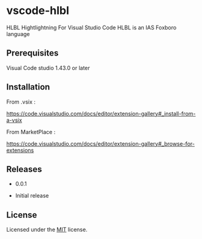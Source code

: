 # vscode-hlbl

HLBL Hightlightning For Visual Studio Code
HLBL is an IAS Foxboro language

## Prerequisites

Visual Code studio 1.43.0 or later

## Installation

From .vsix : 

https://code.visualstudio.com/docs/editor/extension-gallery#_install-from-a-vsix

From MarketPlace :

https://code.visualstudio.com/docs/editor/extension-gallery#_browse-for-extensions


## Releases

* 0.0.1

 * Initial release 

 ## License

 Licensed under the [MIT](LICENSE.txt) license.

